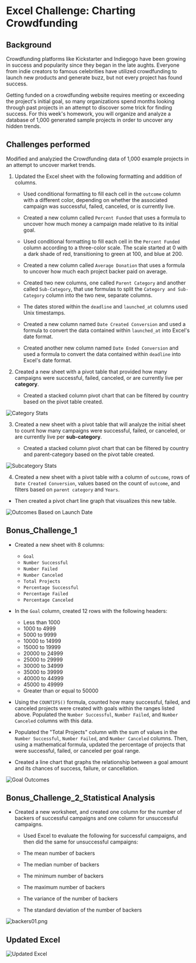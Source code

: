 # Excel Challenge: Charting Crowdfunding

## Background

Crowdfunding platforms like Kickstarter and Indiegogo have been growing in success and popularity since they began in the late aughts. Everyone from indie creators to famous celebrities have utilized crowdfunding to launch new products and generate buzz, but not every project has found success.

Getting funded on a crowdfunding website requires meeting or exceeding the project's initial goal, so many organizations spend months looking through past projects in an attempt to discover some trick for finding success. For this week's homework, you will organize and analyze a database of 1,000 generated sample projects in order to uncover any hidden trends.


## Challenges performed

Modified and analyzied the Crowdfunding data of 1,000 example projects in an attempt to uncover market trends. 

1. Updated the Excel sheet with the following formatting and addition of columns. 

    * Used conditional formatting to fill each cell in the `outcome` column with a different color, depending on whether the associated campaign was successful, failed, canceled, or is currently live.

    * Created a new column called `Percent Funded` that uses a formula to uncover how much money a campaign made relative to its initial goal.

    * Used conditional formatting to fill each cell in the `Percent Funded` column according to a three-color scale. The scale started at 0 with a dark shade of red, transitioning to green at 100, and blue at 200.

    * Created a new column called `Average Donation` that uses a formula to uncover how much each project backer paid on average.

    * Created two new columns, one called `Parent Category` and another called `Sub-Category`, that use formulas to split the `Category and Sub-Category` column into the two new, separate columns.

    * The dates stored within the `deadline` and `launched_at` columns used Unix timestamps. 

    * Created a new column named `Date Created Conversion` and used a formula to convert the data contained within `launched_at` into Excel's date format.

    * Created another new column named `Date Ended Conversion` and used a formula to convert the data contained within `deadline` into Excel's date format.


2. Created a new sheet with a pivot table that provided how many campaigns were successful, failed, canceled, or are currently live per **category**.

    * Created a stacked column pivot chart that can be filtered by country based on the pivot table created.
    
 ![Category Stats](Resources/Category_Stats.png)
 

3. Created a new sheet with a pivot table that will analyze the initial sheet to count how many campaigns were successful, failed, or canceled, or are currently live per **sub-category**.

    * Created a stacked column pivot chart that can be filtered by country and parent-category based on the pivot table created.

 ![Subcategory Stats](Resources/Subcategory_Stats.png)

 
4. Created a new sheet with a pivot table with a column of `outcome`, rows of `Date Created Conversion`, values based on the count of `outcome`, and filters based on `parent category` and `Years`.

* Then created a pivot chart line graph that visualizes this new table.

 ![Outcomes Based on Launch Date](Resources/Outcome_Based_LaunchedDate.png)
 
  
## Bonus_Challenge_1

* Created a new sheet with 8 columns:

  * `Goal`
  * `Number Successful`
  * `Number Failed`
  * `Number Canceled`
  * `Total Projects`
  * `Percentage Successful`
  * `Percentage Failed`
  * `Percentage Canceled`

* In the `Goal` column, created 12 rows with the following headers:

  * Less than 1000
  * 1000 to 4999
  * 5000 to 9999
  * 10000 to 14999
  * 15000 to 19999
  * 20000 to 24999
  * 25000 to 29999
  * 30000 to 34999
  * 35000 to 39999
  * 40000 to 44999
  * 45000 to 49999
  * Greater than or equal to 50000

* Using the `COUNTIFS()` formula, counted how many successful, failed, and canceled projects were created with goals within the ranges listed above. Populated the `Number Successful`, `Number Failed`, and `Number Canceled` columns with this data.

* Populated the "Total Projects" column with the sum of values in the `Number Successful`, `Number Failed`, and `Number Canceled` columns. Then, using a mathematical formula, updated the percentage of projects that were successful, failed, or canceled per goal range.

* Created a line chart that graphs the relationship between a goal amount and its chances of success, failure, or cancellation.

![Goal Outcomes](Resources/Outcomes_BasedOn_Goal.png)


## Bonus_Challenge_2_Statistical Analysis

* Created a new worksheet, and created one column for the number of backers of successful campaigns and one column for unsuccessful campaigns.

  * Used Excel to evaluate the following for successful campaigns, and then did the same for unsuccessful campaigns:

  * The mean number of backers
  * The median number of backers
  * The minimum number of backers
  * The maximum number of backers
  * The variance of the number of backers
  * The standard deviation of the number of backers

![backers01.png](Resources/backers_01.png)

## Updated Excel
![Updated Excel](Resources/Updated_crowdfundingbook.png)
